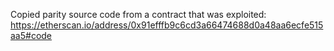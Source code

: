 Copied parity source code from a contract that was exploited:
https://etherscan.io/address/0x91efffb9c6cd3a66474688d0a48aa6ecfe515aa5#code
